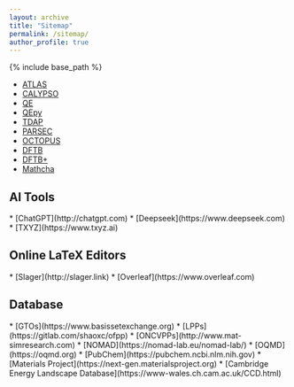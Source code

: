 ```yaml
---
layout: archive
title: "Sitemap"
permalink: /sitemap/
author_profile: true
---
```


{% include base_path %}
* [ATLAS](http://atlas-ch.cn)
* [CALYPSO](http://www.calypso.cn)
* [QE](https://www.quantum-espresso.org)
* [QEpy](https://gitlab.com/shaoxc/qepy)
* [TDAP](http://tdap.iphy.ac.cn)
* [PARSEC](https://real-space.org)
* [OCTOPUS](https://octopus-code.org)
* [DFTB](https://dftb.org)
* [DFTB+](https://dftbplus.org)
* [Mathcha](https://www.mathcha.io)

<h2>AI Tools</h2>
* [ChatGPT](http://chatgpt.com)
* [Deepseek](https://www.deepseek.com)
* [TXYZ](https://www.txyz.ai)

<h2>Online LaTeX Editors</h2>
* [Slager](http://slager.link)
* [Overleaf](https://www.overleaf.com)

<h2>Database</h2>
* [GTOs](https://www.basissetexchange.org)
* [LPPs](https://gitlab.com/shaoxc/ofpp)
* [ONCVPPs](http://www.mat-simresearch.com)
* [NOMAD](https://nomad-lab.eu/nomad-lab/)
* [OQMD](https://oqmd.org)
* [PubChem](https://pubchem.ncbi.nlm.nih.gov)
* [Materials Project](https://next-gen.materialsproject.org)
* [Cambridge Energy Landscape Database](https://www-wales.ch.cam.ac.uk/CCD.html)
